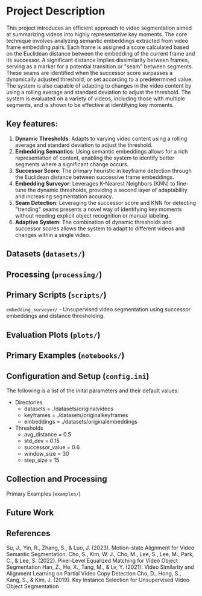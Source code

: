 # Project Description
This project introduces an efficient approach to video segmentation aimed at summarizing videos into highly representative key moments. The core technique involves analyzing semantic embeddings extracted from video frame embedding pairs. Each frame is assigned a score calculated based on the Euclidean distance between the embedding of the current frame and its successor. A significant distance implies dissimilarity between frames, serving as a marker for a potential transition or "seam" between segments. These seams are identified when the successor score surpasses a dynamically adjusted threshold, or set according to a predetermined value. The system is also capable of adapting to changes in the video content by using a rolling average and standard deviation to adjust the threshold. The system is evaluated on a variety of videos, including those with multiple segments, and is shown to be effective at identifying key moments. 

## Key features:
1. **Dynamic Thresholds**: Adapts to varying video content using a rolling average and standard deviation to adjust the threshold.
2. **Embedding Semantics**: Using semantic embeddings allows for a rich representation of content, enabling the system to identify better segments where a significant change occurs.
3. **Successor Score**: The primary heuristic in keyframe detection through the Euclidean distance between successive frame embeddings.
4. **Embedding Surveyor**: Leverages K-Nearest Neighbors (KNN) to fine-tune the dynamic thresholds, providing a second layer of adaptability and increasing segmentation accuracy.
5. **Seam Detection**: Leveraging the successor score and KNN for detecting "trending" seams presents a novel way of identifying key moments without needing explicit object recognition or manual labeling.
6. **Adaptive System**: The combination of dynamic thresholds and successor scores allows the system to adapt to different videos and changes within a single video.

## Datasets (`datasets/`)
## Processing (`processing/`)
## Primary Scripts (`scripts/`)
`embedding_surveyer/` - Unsupervised video segmentation using successor embeddings and distance thresholding. 
## Evaluation Plots (`plots/`)
## Primary Examples (`notebooks/`)
## Configuration and Setup (`config.ini`)
The following is a list of the inital parameters and their default values: 
- Directories
    - datasets = ./datasets/originalvideos
    - keyframes = ./datasets/originalkeyframes
    - embeddings = ./datasets/originalembeddings
- Thresholds
    - avg_distance = 0.5
    - std_dev = 0.15
    - successor_value = 0.6
    - window_size = 30
    - step_size = 15
## Collection and Processing
Primary Examples (`examples/`)
## Future Work

## References
Su, J., Yin, R., Zhang, S., & Luo, J. (2023). Motion-state Alignment for Video Semantic Segmentation.
Cho, S., Kim, W. J., Cho, M., Lee, S., Lee, M., Park, C., & Lee, S. (2022). Pixel-Level Equalized Matching for Video Object Segmentation
Han, Z., He, X., Tang, M., & Lv, Y. (2021). Video Similarity and Alignment Learning on Partial Video Copy Detection
Cho, D., Hong, S., Kang, S., & Kim, J. (2019). Key Instance Selection for Unsupervised Video Object Segmentation